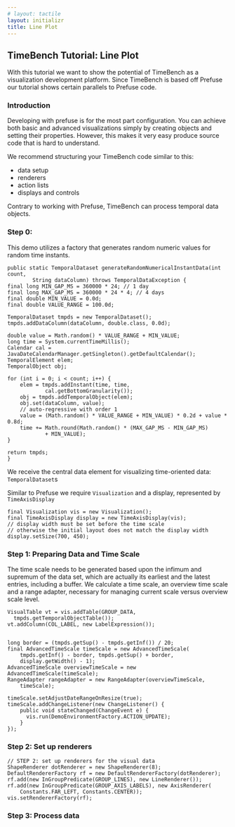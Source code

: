 ```yaml
---
# layout: tactile
layout: initializr
title: Line Plot
---
```


TimeBench Tutorial: Line Plot
--------

With this tutorial we want to show the potential of TimeBench as a visualization development platform. Since TimeBench is based off Prefuse our tutorial shows certain parallels to Prefuse code.

### Introduction

Developing with prefuse is for the most part configuration. You can achieve both basic and advanced visualizations simply by creating objects and setting their properties. However, this makes it very easy produce source code that is hard to understand.

We recommend structuring your TimeBench code similar to this:

* data setup
* renderers
* action lists
* displays and controls

Contrary to working with Prefuse, TimeBench can process temporal data objects.

### Step 0:
This demo utilizes a factory that generates random numeric values for random time instants.

```
public static TemporalDataset generateRandomNumericalInstantData(int count,
        String dataColumn) throws TemporalDataException {
final long MIN_GAP_MS = 360000 * 24; // 1 day
final long MAX_GAP_MS = 360000 * 24 * 4; // 4 days
final double MIN_VALUE = 0.0d;
final double VALUE_RANGE = 100.0d;

TemporalDataset tmpds = new TemporalDataset();
tmpds.addDataColumn(dataColumn, double.class, 0.0d);

double value = Math.random() * VALUE_RANGE + MIN_VALUE;
long time = System.currentTimeMillis();
Calendar cal = JavaDateCalendarManager.getSingleton().getDefaultCalendar();
TemporalElement elem;
TemporalObject obj;

for (int i = 0; i < count; i++) {
    elem = tmpds.addInstant(time, time,
            cal.getBottomGranularity());
    obj = tmpds.addTemporalObject(elem);
    obj.set(dataColumn, value);
    // auto-regressive with order 1
    value = (Math.random() * VALUE_RANGE + MIN_VALUE) * 0.2d + value * 0.8d;
    time += Math.round(Math.random() * (MAX_GAP_MS - MIN_GAP_MS)
            + MIN_VALUE);
}

return tmpds;
}
```

We receive the central data element for visualizing time-oriented data: `TemporalDataset`s

Similar to Prefuse we require `Visualization` and a display, represented by `TimeAxisDisplay`

```
final Visualization vis = new Visualization();
final TimeAxisDisplay display = new TimeAxisDisplay(vis);
// display width must be set before the time scale
// otherwise the initial layout does not match the display width
display.setSize(700, 450);
```

### Step 1: Preparing Data and Time Scale

The time scale needs to be generated based upon the infimum and supremum of the data set, which are actually its earliest and the latest entries, including a buffer. We calculate a time scale, an overview time scale and a range adapter, necessary for managing current scale versus overview scale level.

```
VisualTable vt = vis.addTable(GROUP_DATA,
  tmpds.getTemporalObjectTable());
vt.addColumn(COL_LABEL, new LabelExpression());


long border = (tmpds.getSup() - tmpds.getInf()) / 20;
final AdvancedTimeScale timeScale = new AdvancedTimeScale(
    tmpds.getInf() - border, tmpds.getSup() + border,
    display.getWidth() - 1);
AdvancedTimeScale overviewTimeScale = new AdvancedTimeScale(timeScale);
RangeAdapter rangeAdapter = new RangeAdapter(overviewTimeScale,
    timeScale);

timeScale.setAdjustDateRangeOnResize(true);
timeScale.addChangeListener(new ChangeListener() {
    public void stateChanged(ChangeEvent e) {
      vis.run(DemoEnvironmentFactory.ACTION_UPDATE);
    }
});
```

### Step 2: Set up renderers

```
// STEP 2: set up renderers for the visual data
ShapeRenderer dotRenderer = new ShapeRenderer(8);
DefaultRendererFactory rf = new DefaultRendererFactory(dotRenderer);
rf.add(new InGroupPredicate(GROUP_LINES), new LineRenderer());
rf.add(new InGroupPredicate(GROUP_AXIS_LABELS), new AxisRenderer(
    Constants.FAR_LEFT, Constants.CENTER));
vis.setRendererFactory(rf);
```

### Step 3: Process data
<!--
[General syntax introduction](http://daringfireball.net/projects/markdown/syntax)

__bold__ or **bold**

_italic_ or *italic*

___bold italic___ or ***bold italic***

inline `code` in text

<http://example.com> URL with angle brackets

* bullet list
* bullet list

1. ordered list
1. ordered list

Lorem ipsum dolor sit amet, consectetur adipisicing elit, sed do eiusmod tempor
incididunt ut labore et dolore magna aliqua. Ut enim ad minim veniam, quis
nostrud exercitation ullamco laboris nisi ut aliquip ex ea commodo consequat.
Duis aute irure dolor in reprehenderit in voluptate velit esse cillum dolore
eu fugiat nulla pariatur.
Excepteur sint occaecat cupidatat non proident, sunt in culpa qui officia
deserunt mollit anim id est laborum.

<table>
    <tr>
        <td>custom</td>
        <td>HTML</td>
    </tr>
    <tr>
        <td>is</td>
        <td>possible</td>
    </tr>
</table>

"quotation marks" and dashes -- are converted

Handle special characters like in St. Pölten.

## GitHub Flavor Markdown

We aim to be largely compatible with [GFM](https://help.github.com/articles/github-flavored-markdown).

ignoring underscore_in_name (RedCarpet extension `no_intra_emphasis`; by default in Kramdown)

~~Mistaken text.~~ (RedCarpet extension `strikethrough`; not in Kramdown)

URL autolinking http://example.com  (RedCarpet extension `autolink`; not in Kramdown)

GitHub flavored fenced code blocks (triple tilde, RedCarpet or Kramdown)

~~~ java
timeScale.setAdjustDateRangeOnResize(true);
timeScale.addChangeListener(new ChangeListener() {
    public void stateChanged(ChangeEvent e) {
  vis.run(DemoEnvironmentFactory.ACTION_UPDATE);
    }
});
~~~

GitHub flavored fenced code blocks (triple backticks -- not in Kramdown)

```java
timeScale.setAdjustDateRangeOnResize(true);
timeScale.addChangeListener(new ChangeListener() {
    public void stateChanged(ChangeEvent e) {
  vis.run(DemoEnvironmentFactory.ACTION_UPDATE);
    }
});
```

| Left-Aligned  | Center Aligned  | Right Aligned |
| :------------ |:---------------:| -----:|
| col 2 is      | centered        | $1600 |
| zebra stripes | are neat        |    $1 |

## RedCarpet extensions to Markdown

[Extensions](https://github.com/vmg/redcarpet/blob/v2.3.0/README.markdown#and-its-like-really-simple-to-use ) available in v. 2.3.0

_underlined_ text (RedCarpet extension `underline` -- collides with italics)

## Kramdown extensions to Markdown

[Quick Syntax](http://kramdown.gettalong.org/quickref.html) or [Long Syntax](http://kramdown.gettalong.org/syntax.html)

definition term
: definition

| Head 1  | Head 2
| :------------ | -----:
| zebra stripes | are neat
|=====
| Foot 1 | Foot 2

Kramdown seems to better support autogenerated semantic anchors for headers.

Kramdown supports user specified anchors.
-->
